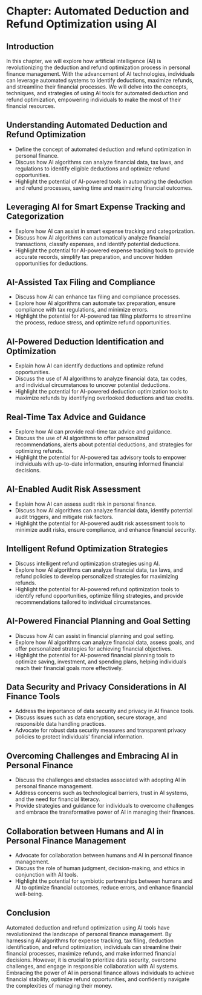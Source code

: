 Chapter: Automated Deduction and Refund Optimization using AI
=============================================================

Introduction
------------

In this chapter, we will explore how artificial intelligence (AI) is revolutionizing the deduction and refund optimization process in personal finance management. With the advancement of AI technologies, individuals can leverage automated systems to identify deductions, maximize refunds, and streamline their financial processes. We will delve into the concepts, techniques, and strategies of using AI tools for automated deduction and refund optimization, empowering individuals to make the most of their financial resources.

Understanding Automated Deduction and Refund Optimization
---------------------------------------------------------

* Define the concept of automated deduction and refund optimization in personal finance.
* Discuss how AI algorithms can analyze financial data, tax laws, and regulations to identify eligible deductions and optimize refund opportunities.
* Highlight the potential of AI-powered tools in automating the deduction and refund processes, saving time and maximizing financial outcomes.

Leveraging AI for Smart Expense Tracking and Categorization
-----------------------------------------------------------

* Explore how AI can assist in smart expense tracking and categorization.
* Discuss how AI algorithms can automatically analyze financial transactions, classify expenses, and identify potential deductions.
* Highlight the potential for AI-powered expense tracking tools to provide accurate records, simplify tax preparation, and uncover hidden opportunities for deductions.

AI-Assisted Tax Filing and Compliance
-------------------------------------

* Discuss how AI can enhance tax filing and compliance processes.
* Explore how AI algorithms can automate tax preparation, ensure compliance with tax regulations, and minimize errors.
* Highlight the potential for AI-powered tax filing platforms to streamline the process, reduce stress, and optimize refund opportunities.

AI-Powered Deduction Identification and Optimization
----------------------------------------------------

* Explain how AI can identify deductions and optimize refund opportunities.
* Discuss the use of AI algorithms to analyze financial data, tax codes, and individual circumstances to uncover potential deductions.
* Highlight the potential for AI-powered deduction optimization tools to maximize refunds by identifying overlooked deductions and tax credits.

Real-Time Tax Advice and Guidance
---------------------------------

* Explore how AI can provide real-time tax advice and guidance.
* Discuss the use of AI algorithms to offer personalized recommendations, alerts about potential deductions, and strategies for optimizing refunds.
* Highlight the potential for AI-powered tax advisory tools to empower individuals with up-to-date information, ensuring informed financial decisions.

AI-Enabled Audit Risk Assessment
--------------------------------

* Explain how AI can assess audit risk in personal finance.
* Discuss how AI algorithms can analyze financial data, identify potential audit triggers, and mitigate risk factors.
* Highlight the potential for AI-powered audit risk assessment tools to minimize audit risks, ensure compliance, and enhance financial security.

Intelligent Refund Optimization Strategies
------------------------------------------

* Discuss intelligent refund optimization strategies using AI.
* Explore how AI algorithms can analyze financial data, tax laws, and refund policies to develop personalized strategies for maximizing refunds.
* Highlight the potential for AI-powered refund optimization tools to identify refund opportunities, optimize filing strategies, and provide recommendations tailored to individual circumstances.

AI-Powered Financial Planning and Goal Setting
----------------------------------------------

* Discuss how AI can assist in financial planning and goal setting.
* Explore how AI algorithms can analyze financial data, assess goals, and offer personalized strategies for achieving financial objectives.
* Highlight the potential for AI-powered financial planning tools to optimize saving, investment, and spending plans, helping individuals reach their financial goals more effectively.

Data Security and Privacy Considerations in AI Finance Tools
------------------------------------------------------------

* Address the importance of data security and privacy in AI finance tools.
* Discuss issues such as data encryption, secure storage, and responsible data handling practices.
* Advocate for robust data security measures and transparent privacy policies to protect individuals' financial information.

Overcoming Challenges and Embracing AI in Personal Finance
----------------------------------------------------------

* Discuss the challenges and obstacles associated with adopting AI in personal finance management.
* Address concerns such as technological barriers, trust in AI systems, and the need for financial literacy.
* Provide strategies and guidance for individuals to overcome challenges and embrace the transformative power of AI in managing their finances.

Collaboration between Humans and AI in Personal Finance Management
------------------------------------------------------------------

* Advocate for collaboration between humans and AI in personal finance management.
* Discuss the role of human judgment, decision-making, and ethics in conjunction with AI tools.
* Highlight the potential for symbiotic partnerships between humans and AI to optimize financial outcomes, reduce errors, and enhance financial well-being.

Conclusion
----------

Automated deduction and refund optimization using AI tools have revolutionized the landscape of personal finance management. By harnessing AI algorithms for expense tracking, tax filing, deduction identification, and refund optimization, individuals can streamline their financial processes, maximize refunds, and make informed financial decisions. However, it is crucial to prioritize data security, overcome challenges, and engage in responsible collaboration with AI systems. Embracing the power of AI in personal finance allows individuals to achieve financial stability, optimize refund opportunities, and confidently navigate the complexities of managing their money.
